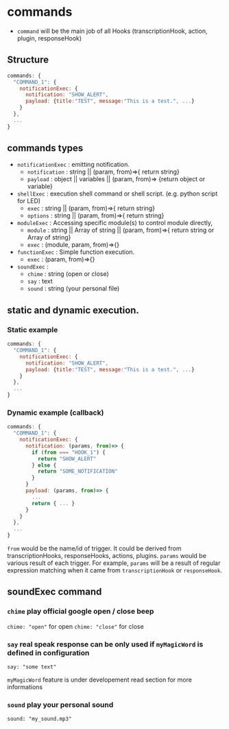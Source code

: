  
# commands
- `command` will be the main job of all Hooks (transcriptionHook, action, plugin, responseHook)

## Structure
```js
commands: {
  "COMMAND_1": {
    notificationExec: {
      notification: "SHOW_ALERT",
      payload: {title:"TEST", message:"This is a test.", ...}
    }
  },
  ...
}
```

## commands types
- `notificationExec` : emitting notification.
  - `notification` : string || (param, from)=>{ return string}
  - `payload` : object || variables || (param, from)=> {return object or variable}
- `shellExec` : execution shell command or shell script. (e.g. python script for LED)
  - `exec` : string || (param, from)=>{ return string}
  - `options` : string || (param, from)=>{ return string}
- `moduleExec` : Accessing specific module(s) to control module directly,
  - `module` : string || Array of string || (param, from)=>{ return string or Array of string}
  - `exec` : (module, param, from)=>{}
- `functionExec` : Simple function execution.
  - `exec` : (param, from)=>{}
- `soundExec` :
  - `chime` : string (open or close)
  - `say` : text
  - `sound` : string (your personal file)

## static and dynamic execution.
### Static example
```js
commands: {
  "COMMAND_1": {
    notificationExec: {
      notification: "SHOW_ALERT",
      payload: {title:"TEST", message:"This is a test.", ...}
    }
  },
  ...
}
```

### Dynamic example (callback)
```js
commands: {
  "COMMAND_1": {
    notificationExec: {
      notification: (params, from)=> {
        if (from === "HOOK_1") {
          return "SHOW_ALERT"
        } else {
          return "SOME_NOTIFICATION"
        }
      }
      payload: (params, from)=> {
        ...
        return { ... }
      }
    }
  },
  ...
}
```
`from` would be the name/id of trigger. It could be derived from transcriptionHooks, responseHooks, actions, plugins.
`params` would be various result of each trigger. For example, `params` will be a result of regular expression matching when it came from `transcriptionHook` or `responseHook`.

## soundExec command

### `chime` play official google open / close beep

`chime: "open"` for open
`chime: "close"` for close

### `say` real speak response **can be only used if `myMagicWord` is defined in configuration**
`say: "some text"`

`myMagicWord` feature is under developement read section for more informations

### `sound` play your personal sound
`sound: "my_sound.mp3"`
